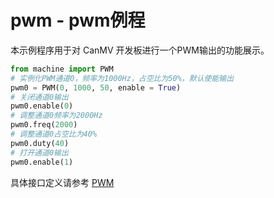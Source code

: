 # pwm - pwm例程

本示例程序用于对 CanMV 开发板进行一个PWM输出的功能展示。  

```python
from machine import PWM
# 实例化PWM通道0，频率为1000Hz，占空比为50%，默认使能输出
pwm0 = PWM(0, 1000, 50, enable = True)
# 关闭通道0输出
pwm0.enable(0)
# 调整通道0频率为2000Hz
pwm0.freq(2000)
# 调整通道0占空比为40%
pwm0.duty(40)
# 打开通道0输出
pwm0.enable(1)
```

具体接口定义请参考 [PWM](../../../api/machine/K230_CanMV_PWM模块API手册.md)
